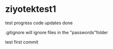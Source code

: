 # ziyotektest1

test progress code
updates done

.gitignore will ignore files in the "passwords"folder



test first commit
